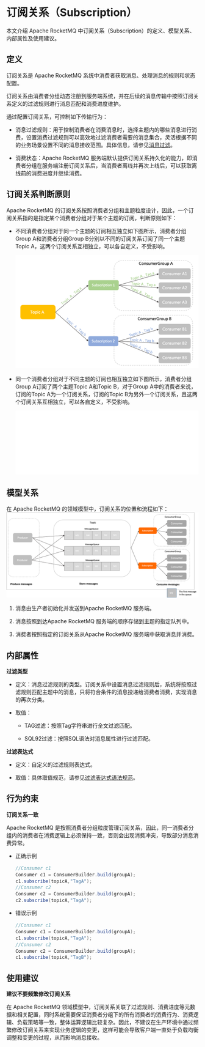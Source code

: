# 订阅关系（Subscription）

本文介绍 Apache RocketMQ 中订阅关系（Subscription）的定义、模型关系、内部属性及使用建议。

## 定义 


订阅关系是 Apache RocketMQ 系统中消费者获取消息、处理消息的规则和状态配置。

订阅关系由消费者分组动态注册到服务端系统，并在后续的消息传输中按照订阅关系定义的过滤规则进行消息匹配和消费进度维护。

通过配置订阅关系，可控制如下传输行为：

* 消息过滤规则：用于控制消费者在消费消息时，选择主题内的哪些消息进行消费，设置消费过滤规则可以高效地过滤消费者需要的消息集合，灵活根据不同的业务场景设置不同的消息接收范围。具体信息，请参见[消息过滤](../04-featureBehavior/07messagefilter.md)。

* 消费状态：Apache RocketMQ 服务端默认提供订阅关系持久化的能力，即消费者分组在服务端注册订阅关系后，当消费者离线并再次上线后，可以获取离线前的消费进度并继续消费。

## 订阅关系判断原则 

Apache RocketMQ 的订阅关系按照消费者分组和主题粒度设计，因此，一个订阅关系指的是指定某个消费者分组对于某个主题的订阅，判断原则如下：

* 不同消费者分组对于同一个主题的订阅相互独立如下图所示，消费者分组Group A和消费者分组Group B分别以不同的订阅关系订阅了同一个主题Topic A，这两个订阅关系互相独立，可以各自定义，不受影响。

  ![订阅关系不同分组](../picture/v5/subscription_diff_group.png)

* 同一个消费者分组对于不同主题的订阅也相互独立如下图所示，消费者分组Group A订阅了两个主题Topic A和Topic B，对于Group A中的消费者来说，订阅的Topic A为一个订阅关系，订阅的Topic B为另外一个订阅关系，且这两个订阅关系互相独立，可以各自定义，不受影响。

  ![订阅关系相同分组](../picture/v5/subscription_one_group.png)




## 模型关系 


在 Apache RocketMQ 的领域模型中，订阅关系的位置和流程如下：![订阅关系](../picture/v5/archiforsubsciption.png)

1. 消息由生产者初始化并发送到Apache RocketMQ 服务端。

2. 消息按照到达Apache RocketMQ 服务端的顺序存储到主题的指定队列中。

3. 消费者按照指定的订阅关系从Apache RocketMQ 服务端中获取消息并消费。

## 内部属性

**过滤类型**

* 定义：消息过滤规则的类型。订阅关系中设置消息过滤规则后，系统将按照过滤规则匹配主题中的消息，只将符合条件的消息投递给消费者消费，实现消息的再次分类。

* 取值：
  * TAG过滤：按照Tag字符串进行全文过滤匹配。
  
  * SQL92过滤：按照SQL语法对消息属性进行过滤匹配。
  
    
**过滤表达式**

* 定义：自定义的过滤规则表达式。

* 取值：具体取值规范，请参见[过滤表达式语法规范](../04-featureBehavior/07messagefilter.md)。




## 行为约束

**订阅关系一致**

Apache RocketMQ 是按照消费者分组粒度管理订阅关系，因此，同一消费者分组内的消费者在消费逻辑上必须保持一致，否则会出现消费冲突，导致部分消息消费异常。

* 正确示例

  ```java
  //Consumer c1
  Consumer c1 = ConsumerBuilder.build(groupA);
  c1.subscribe(topicA,"TagA");
  //Consumer c2
  Consumer c2 = ConsumerBuilder.build(groupA);
  c2.subscribe(topicA,"TagA");
  ```

  

* 错误示例

  ```java
  //Consumer c1
  Consumer c1 = ConsumerBuilder.build(groupA);
  c1.subscribe(topicA,"TagA");
  //Consumer c2
  Consumer c2 = ConsumerBuilder.build(groupA);
  c1.subscribe(topicA,"TagB");
  ```

## 使用建议 

**建议不要频繁修改订阅关系**

在 Apache RocketMQ 领域模型中，订阅关系关联了过滤规则、消费进度等元数据和相关配置，同时系统需要保证消费者分组下的所有消费者的消费行为、消费逻辑、负载策略等一致，整体运算逻辑比较复杂。因此，不建议在生产环境中通过频繁修改订阅关系来实现业务逻辑的变更，这样可能会导致客户端一直处于负载均衡调整和变更的过程，从而影响消息接收。

